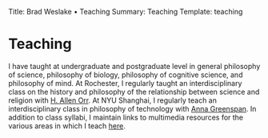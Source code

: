 Title: Brad Weslake &bull; Teaching
Summary: Teaching
Template: teaching

# Teaching

I have taught at undergraduate and postgraduate level in general philosophy of science, philosophy of biology, philosophy of cognitive science, and philosophy of mind.  At Rochester, I regularly taught an interdisciplinary class on the history and philosophy of the relationship between science and religion with [H. Allen Orr](http://www.rochester.edu/College/BIO/professors/orr.html).  At NYU Shanghai, I regularly teach an interdisciplinary class in philosophy of technology with [Anna Greenspan](http://annagreenspan.com/). In addition to class syllabi, I maintain links to multimedia resources for the various areas in which I teach [here](/teaching/resources).